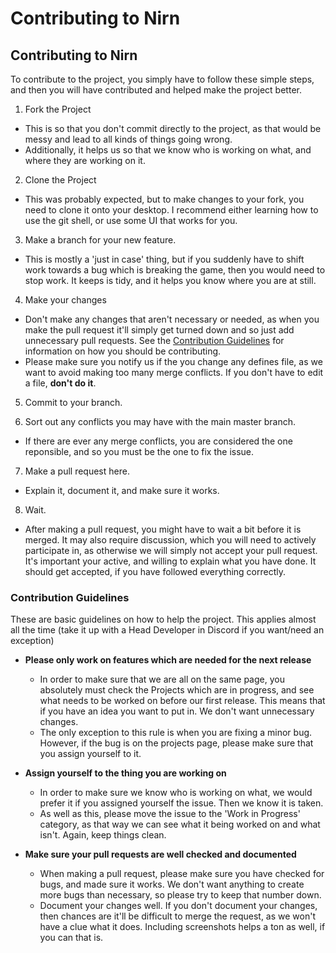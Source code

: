 # Contributing to Nirn

## Contributing to Nirn
To contribute to the project, you simply have to follow these simple steps, and then you will have contributed and helped make the project better.

1. Fork the Project
  - This is so that you don't commit directly to the project, as that would be messy and lead to all kinds of things going wrong.
  - Additionally, it helps us so that we know who is working on what, and where they are working on it.
  
2. Clone the Project
  - This was probably expected, but to make changes to your fork, you need to clone it onto your desktop. I recommend either learning how to use the git shell, or use some UI that works for you.
  
3. Make a branch for your new feature.
  - This is mostly a 'just in case' thing, but if you suddenly have to shift work towards a bug which is breaking the game, then you would need to stop work. It keeps is tidy, and it helps you know where you are at still.
  
4. Make your changes
  - Don't make any changes that aren't necessary or needed, as when you make the pull request it'll simply get turned down and so just add unnecessary pull requests. See the [Contribution Guidelines](#contribution-guidelines) for information on how you should be contributing.
  - Please make sure you notify us if the you change any defines file, as we want to avoid making too many merge conflicts. If you don't have to edit a file, **don't do it**.
 
5. Commit to your branch.

6. Sort out any conflicts you may have with the main master branch.
  - If there are ever any merge conflicts, you are considered the one reponsible, and so you must be the one to fix the issue.

7. Make a pull request here.
  - Explain it, document it, and make sure it works.

8. Wait.
  - After making a pull request, you might have to wait a bit before it is merged. It may also require discussion, which you will need to actively participate in, as otherwise we will simply not accept your pull request. It's important your active, and willing to explain what you have done. It should get accepted, if you have followed everything correctly.
 
### Contribution Guidelines
These are basic guidelines on how to help the project. This applies almost all the time (take it up with a Head Developer in Discord if you want/need an exception)

- **Please only work on features which are needed for the next release**
  - In order to make sure that we are all on the same page, you absolutely must check the Projects which are in progress, and see what needs to be worked on before our first release. This means that if you have an idea you want to put in. We don't want unnecessary changes.
  - The only exception to this rule is when you are fixing a minor bug. However, if the bug is on the projects page, please make sure that you assign yourself to it.
 
- **Assign yourself to the thing you are working on**
  - In order to make sure we know who is working on what, we would prefer it if you assigned yourself the issue. Then we know it is taken.
  - As well as this, please move the issue to the 'Work in Progress' category, as that way we can see what it being worked on and what isn't. Again, keep things clean.
  
- **Make sure your pull requests are well checked and documented**
  - When making a pull request, please make sure you have checked for bugs, and made sure it works. We don't want anything to create more bugs than necessary, so please try to keep that number down.
  - Document your changes well. If you don't document your changes, then chances are it'll be difficult to merge the request, as we won't have a clue what it does. Including screenshots helps a ton as well, if you can that is.
  
